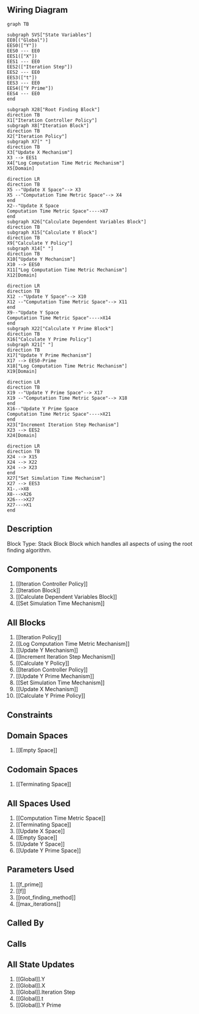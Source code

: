 ## Wiring Diagram

```mermaid
graph TB

subgraph SVS["State Variables"]
EE0[("Global")]
EES0(["Y"])
EES0 --- EE0
EES1(["X"])
EES1 --- EE0
EES2(["Iteration Step"])
EES2 --- EE0
EES3(["t"])
EES3 --- EE0
EES4(["Y Prime"])
EES4 --- EE0
end

subgraph X28["Root Finding Block"]
direction TB
X1["Iteration Controller Policy"]
subgraph X8["Iteration Block"]
direction TB
X2["Iteration Policy"]
subgraph X7[" "]
direction TB
X3["Update X Mechanism"]
X3 --> EES1
X4["Log Computation Time Metric Mechanism"]
X5[Domain]

direction LR
direction TB
X5 --"Update X Space"--> X3
X5 --"Computation Time Metric Space"--> X4
end
X2--"Update X Space
Computation Time Metric Space"---->X7
end
subgraph X26["Calculate Dependent Variables Block"]
direction TB
subgraph X15["Calculate Y Block"]
direction TB
X9["Calculate Y Policy"]
subgraph X14[" "]
direction TB
X10["Update Y Mechanism"]
X10 --> EES0
X11["Log Computation Time Metric Mechanism"]
X12[Domain]

direction LR
direction TB
X12 --"Update Y Space"--> X10
X12 --"Computation Time Metric Space"--> X11
end
X9--"Update Y Space
Computation Time Metric Space"---->X14
end
subgraph X22["Calculate Y Prime Block"]
direction TB
X16["Calculate Y Prime Policy"]
subgraph X21[" "]
direction TB
X17["Update Y Prime Mechanism"]
X17 --> EES0-Prime
X18["Log Computation Time Metric Mechanism"]
X19[Domain]

direction LR
direction TB
X19 --"Update Y Prime Space"--> X17
X19 --"Computation Time Metric Space"--> X18
end
X16--"Update Y Prime Space
Computation Time Metric Space"---->X21
end
X23["Increment Iteration Step Mechanism"]
X23 --> EES2
X24[Domain]

direction LR
direction TB
X24 --> X15
X24 --> X22
X24 --> X23
end
X27["Set Simulation Time Mechanism"]
X27 --> EES3
X1-.->X8
X8--->X26
X26--->X27
X27--->X1
end
```

## Description

Block Type: Stack Block
Block which handles all aspects of using the root finding algorithm.
## Components
1. [[Iteration Controller Policy]]
2. [[Iteration Block]]
3. [[Calculate Dependent Variables Block]]
4. [[Set Simulation Time Mechanism]]

## All Blocks
1. [[Iteration Policy]]
2. [[Log Computation Time Metric Mechanism]]
3. [[Update Y Mechanism]]
4. [[Increment Iteration Step Mechanism]]
5. [[Calculate Y Policy]]
6. [[Iteration Controller Policy]]
7. [[Update Y Prime Mechanism]]
8. [[Set Simulation Time Mechanism]]
9. [[Update X Mechanism]]
10. [[Calculate Y Prime Policy]]

## Constraints

## Domain Spaces
1. [[Empty Space]]

## Codomain Spaces
1. [[Terminating Space]]

## All Spaces Used
1. [[Computation Time Metric Space]]
2. [[Terminating Space]]
3. [[Update X Space]]
4. [[Empty Space]]
5. [[Update Y Space]]
6. [[Update Y Prime Space]]

## Parameters Used
1. [[f_prime]]
2. [[f]]
3. [[root_finding_method]]
4. [[max_iterations]]

## Called By

## Calls

## All State Updates
1. [[Global]].Y
2. [[Global]].X
3. [[Global]].Iteration Step
4. [[Global]].t
5. [[Global]].Y Prime

